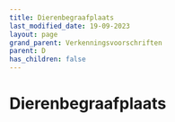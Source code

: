 ```yaml
---
title: Dierenbegraafplaats
last_modified_date: 19-09-2023
layout: page
grand_parent: Verkenningsvoorschriften
parent: D
has_children: false
---
```


Dierenbegraafplaats
===================

